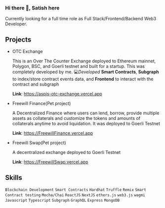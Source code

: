 ### Hi there 👋, Satish here

Currently looking for a full time role as Full Stack/Frontend/Backend Web3 Developer.

## Projects

- OTC Exchange

  This is an Over The Counter Exchange deployed to Ethereum mainnet, Polygon, BSC, and Goerli testnet and built for a startup.
  This was completely developed by me. 💻*Developed* **Smart Contracts**, **Subgraph** to index/store contract events data, and **Frontend** to interact with the contract and subgraph
  
  **Link**: <https://aspis-otc-exchange.vercel.app>
  
- Freewill Finance(Pet project)

  A Decentralized Finance where users can lend, borrow, provide multiple assets as collaterals and customize the tokens and amounts of collaterals anytime to avoid liquidation. It was deployed to Goerli Testnet
  
  **Link**: <https://FreewillFinance.vercel.app>
  
- Freewill Swap(Pet project)

  A decentralized exchange deployed to Goerli Testnet
  
  **Link**: <https://FreewillSwap.vercel.app>
 
## Skills

`Blockchain Development` `Smart Contracts` `Hardhat` `Truffle` `Remix` `Smart Contract testing` `Mocha/Chai`
`ReactJS` `NextJS` `ethers.js` `web3.js` `wagmi` `Javascript` `Typescript` `Subgraph` `GraphQL` `Express` `MongoDB`
